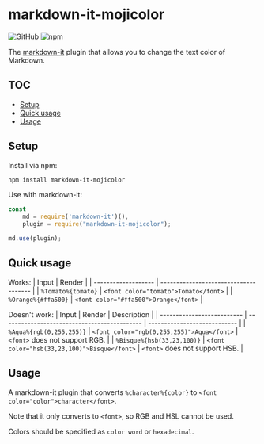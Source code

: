# markdown-it-mojicolor
![GitHub](https://img.shields.io/github/license/yusu79/markdown-it-mojicolor)
![npm](https://img.shields.io/npm/dw/markdown-it-mojicolor)



The [markdown-it](https://l.pg1x.com/G6nd) plugin that allows you to change the text color of Markdown.

<!-- omit in toc -->
## TOC
- [Setup](#setup)
- [Quick usage](#quick-usage)
- [Usage](#usage)

## Setup
Install via npm:

```bash
npm install markdown-it-mojicolor
```

Use with markdown-it:

```js
const 
    md = require('markdown-it')(),
    plugin = require("markdown-it-mojicolor");

md.use(plugin);
```

## Quick usage
Works:
| Input               | Render                                | 
| ------------------- | ------------------------------------- | 
| `%Tomato%{tomato}`  | `<font color="tomato">Tomato</font>`  | 
| `%Orange%{#ffa500}` | `<font color="#ffa500">Orange</font>` | 

Doesn't work:
| Input                      | Render                                       | Description                  | 
| -------------------------- | -------------------------------------------- | ---------------------------- | 
| `%Aqua%{rgb(0,255,255)}`   | `<font color="rgb(0,255,255)">Aqua</font>`   | `<font>` does not support RGB. | 
| `%Bisque%{hsb(33,23,100)}` | `<font color="hsb(33,23,100)">Bisque</font>` | `<font>` does not support HSB. | 


## Usage
A markdown-it plugin that converts `%character%{color}` to `<font color="color">character</font>`.

Note that it only converts to `<font>`, so RGB and HSL cannot be used.

Colors should be specified as `color word` or  `hexadecimal`.





